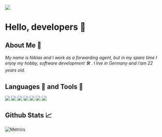 ![](https://komarev.com/ghpvc/?username=mintUI9976&style=flat-square&color=blueviolet) 
# Hello, developers 🥰 
## About Me 📣
###### My name is Niklas and I work as a forwarding agent, but in my spare time I enjoy my hobby, software development 🛠 . I live in Germany and i'am 22 years old.
## Languages 🚩 and Tools 🔨
![](https://img.shields.io/badge/OS-Windows-yellow?style=flat-square&logo=windows&logoColor=white) ![](https://img.shields.io/badge/EDITOR-Intellij-blue?style=flat-square&logo=intellij-idea&logoColor=white) ![](https://img.shields.io/badge/CODE-JAVA-red?style=flat-square&logo=java&logoColor=white) ![](https://img.shields.io/badge/TOOLS-MySQL-yellow?style=flat-square&logo=mysql&logoColor=white) ![](https://img.shields.io/badge/TOOLS-Maven-yellow?style=flat-square&logo=apache-maven&logoColor=white) ![](https://img.shields.io/badge/TOOLS-Apache-red?style=flat-square&logo=apache-maven&logoColor=white) ![](https://img.shields.io/badge/TOOLS-Gradle-blue?style=flat-square&logo=gradle&logoColor=white)
## Github Stats 📈
![Metrics](https://metrics.lecoq.io/mintUI9976?template=classic&isocalendar=1&languages=1&introduction=1&people=1&followup=1&gists=1&lines=1&activity=1&achievements=1&notable=1&pagespeed=1&isocalendar.duration=half-year&languages.limit=8&languages.sections=most-used&languages.colors=github&languages.threshold=0%25&languages.indepth=false&languages.recent.load=300&languages.recent.days=14&introduction.title=true&people.limit=24&people.size=28&people.types=followers%2C%20following&people.identicons=false&people.shuffle=false&followup.sections=repositories&activity.limit=5&activity.load=300&activity.days=14&activity.filter=all&activity.visibility=all&activity.timestamps=false&achievements.threshold=C&achievements.secrets=true&achievements.limit=0&notable.repositories=false&pagespeed.url=mint9976.de&pagespeed.detailed=false&pagespeed.screenshot=false&config.timezone=Europe%2FBerlin)


